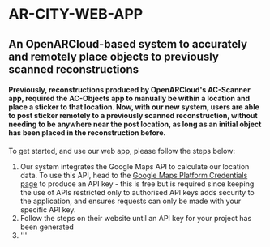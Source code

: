 # AR-CITY-WEB-APP 

## An OpenARCloud-based system to accurately and remotely place objects to previously scanned reconstructions ##

#### Previously, reconstructions produced by OpenARCloud's AC-Scanner app, required the AC-Objects app to manually be within a location and place a sticker to that location. Now, with our new system, users are able to post sticker remotely to a previously scanned reconstruction, without needing to be anywhere near the post location, as long as an initial object has been placed in the reconstruction before. ####

To get started, and use our web app, please follow the steps below:

1. Our system integrates the Google Maps API to calculate our location data. To use this API, head to the [Google Maps Platform Credentials page](https://console.cloud.google.com/project/_/google/maps-apis/credentials "Google Maps Platform Credentials page") to produce an API key - this is free but is required since keeping the use of APIs restricted only to authorised API keys adds security to the application, and ensures requests can only be made with your specific API key.
2. Follow the steps on their website until an API key for your project has been generated
3. '''
    <!-- Async script executes immediately and must be after any DOM elements used in callback. -->
    <script
      src="https://maps.googleapis.com/maps/api/js?key=YOUR_API_KEY&callback=initMap&v=weekly"
      async
    ></script>
  </body>
</html>
